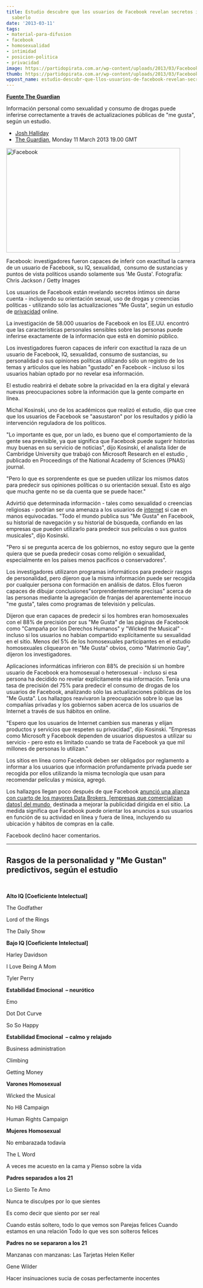 ```yaml
---
title: Estudio descubre que los usuarios de Facebook revelan secretos íntimos sin
  saberlo
date: '2013-03-11'
tags:
- material-para-difusion
- facebook
- homosexualidad
- intimidad
- posicion-politica
- privacidad
image: https://partidopirata.com.ar/wp-content/uploads/2013/03/Facebook-008.jpg
thumb: https://partidopirata.com.ar/wp-content/uploads/2013/03/Facebook-008-150x150.jpg
wppost_name: estudio-descubr-que-llos-usuarios-de-facebook-revelan-secretos-intimos-sin-saberlo
---
```


<strong><a href="http://www.guardian.co.uk/technology/2013/mar/11/facebook-users-reveal-intimate-secrets" target="_blank">Fuente The Guardian</a></strong>

Información personal como sexualidad y consumo de drogas puede inferirse correctamente a través de actualizaciones públicas de "me gusta", según un estudio.
<ul data-component="Article:byline">
	<li>
<div><a itemprop="url" href="http://www.guardian.co.uk/profile/josh-halliday" rel="author">Josh Halliday</a></div></li>
	<li><a itemprop="publisher" href="http://www.guardian.co.uk/theguardian">The Guardian</a>, <time itemprop="datePublished" datetime="2013-03-11T19:00GMT">Monday 11 March 2013 19.00 GMT</time></li>
</ul>
<a href="https://partidopirata.com.ar/wp-content/uploads/2013/03/Facebook-008.jpg"><img class="aligncenter size-full wp-image-8741" alt="Facebook" src="https://partidopirata.com.ar/wp-content/uploads/2013/03/Facebook-008.jpg" width="460" height="276" /></a>

Facebook: investigadores fueron capaces de inferir con exactitud la carrera de un usuario de Facebook, su IQ, sexualidad,  consumo de sustancias y puntos de vista políticos usando solamente sus 'Me Gusta'. Fotografía: Chris Jackson / Getty Images

Los usuarios de Facebook están revelando secretos íntimos sin darse cuenta - incluyendo su orientación sexual, uso de drogas y creencias políticas - utilizando sólo las actualizaciones "Me Gusta", según un estudio de <a title="More from guardian.co.uk on Privacy" href="http://www.guardian.co.uk/world/privacy">privacidad</a> online.

La investigación de 58.000 usuarios de Facebook en los EE.UU. encontró que las características personales sensibles sobre las personas puede inferirse exactamente de la información que está en dominio público.

Los investigadores fueron capaces de inferir con exactitud la raza de un usuario de Facebook, IQ, sexualidad, consumo de sustancias, su personalidad o sus opiniones políticas utilizando sólo un registro de los temas y artículos que les habían "gustado" en Facebook - incluso si los usuarios habían optado por no revelar esa información.

El estudio reabrirá el debate sobre la privacidad en la era digital y elevará nuevas preocupaciones sobre la información que la gente comparte en línea.

Michal Kosinski, uno de los académicos que realizó el estudio, dijo que cree que los usuarios de Facebook se "aasustaron" por los resultados y pidió la intervención reguladora de los políticos.

"Lo importante es que, por un lado, es bueno que el comportamiento de la gente sea previsible, ya que significa que Facebook puede sugerir historias muy buenas en su servicio de noticias", dijo Kosinski, el analista líder de Cambridge University que trabajó con Microsoft Research en el estudio , publicado en Proceedings of the National Academy of Sciences (PNAS) journal.

"Pero lo que es sorprendente es que se pueden utilizar los mismos datos para predecir sus opiniones políticas o su orientación sexual. Esto es algo que mucha gente no se da cuenta que se puede hacer."

Advirtió que determinada información - tales como sexualidad o creencias religiosas - podrían ser una amenaza a los usuarios de <a title="More from guardian.co.uk on Internet" href="http://www.guardian.co.uk/technology/internet">internet</a> si cae en manos equivocadas. "Todo el mundo publica sus "Me Gusta" en Facebook, su historial de navegación y su historial de búsqueda, confiando en las empresas que pueden utilizarlo para predecir sus películas o sus gustos musicales", dijo Kosinski.

"Pero si se pregunta acerca de los gobiernos, no estoy seguro que la gente quiera que se pueda predecir cosas como religión o sexualidad, especialmente en los países menos pacíficos o conservadores".

Los investigadores utilizaron programas informáticos para predecir rasgos de personalidad, pero dijeron que la misma información puede ser recogida por cualquier persona con formación en análisis de datos. Ellos fueron capaces de dibujar conclusiones"sorprendentemente precisas" acerca de las personas mediante la agregación de franjas del aparentemente inocuo "me gusta", tales como programas de televisión y películas.

Dijeron que eran capaces de predecir si los hombres eran homosexuales con el 88% de precisión por sus "Me Gusta" de las páginas de Facebook como "Campaña por los Derechos Humanos" y "Wicked the Musical" - incluso si los usuarios no habían compartido explícitamente su sexualidad en el sitio. Menos del 5% de los homosexuales participantes en el estudio homosexuales cliquearon en "Me Gusta" obvios, como "Matrimonio Gay", dijeron los investigadores.

Aplicaciones informáticas infirieron con 88% de precisión si un hombre usuario de Facebook era homosexual o heterosexual - incluso si esa persona ha decidido no revelar explícitamente esa información. Tenía una tasa de precisión del 75% para predecir el consumo de drogas de los usuarios de Facebook, analizando sólo las actualizaciones públicas de los "Me Gusta". Los hallazgos reavivaron la preocupación sobre lo que las compañías privadas y los gobiernos saben acerca de los usuarios de Internet a través de sus hábitos en online.

"Espero que los usuarios de Internet cambien sus maneras y elijan productos y servicios que respeten su privacidad", dijo Kosinski. "Empresas como Microsoft y Facebook dependen de usuarios dispuestos a utilizar su servicio - pero esto es limitado cuando se trata de Facebook ya que mil millones de personas lo utilizan."

Los sitios en línea como Facebook deben ser obligados por reglamento a informar a los usuarios que información profundamente privada puede ser recogida por ellos utilizando la misma tecnología que usan para recomendar películas y música, agregó.

Los hallazgos llegan poco después de que Facebook <a title="" href="http://www.facebook-studio.com/news/item/new-ways-to-reach-the-right-audience">anunció una alianza con cuarto de los mayores Data Brokers  [empresas que comercializan datos] del mundo </a> destinada a mejorar la publicidad dirigida en el sitio. La medida significa que Facebook puede orientar los anuncios a sus usuarios en función de su actividad en línea y fuera de línea, incluyendo su ubicación y hábitos de compras en la calle.

Facebook declinó hacer comentarios.

<hr />

<h2>Rasgos de la personalidad y "Me Gustan" predictivos, según el estudio</h2>
&nbsp;

<strong>Alto IQ [Coeficiente Intelectual] </strong>

The Godfather

Lord of the Rings

The Daily Show

<strong>Bajo IQ [Coeficiente Intelectual]
</strong>

Harley Davidson

I Love Being A Mom

Tyler Perry

<strong>Estabilidad Emocional  – neurótico </strong>

Emo

Dot Dot Curve

So So Happy

<strong>Estabilidad Emocional  – calmo y relajado </strong>

Business administration

Climbing

Getting Money

<strong>Varones Homosexual </strong>

Wicked the Musical

No H8 Campaign

Human Rights Campaign

<strong>Mujeres Homosexual </strong>

No embarazada todavía

The L Word

A veces me acuesto en la cama y Pienso sobre la vida

<strong>Padres separados a los 21 </strong>

Lo Siento Te Amo

Nunca te disculpes por lo que sientes

Es como decir que siento por ser real

Cuando estás soltero, todo lo que vemos son Parejas felices Cuando estamos en una relación Todo lo que ves son solteros felices

<strong>Padres no se separaron a los 21 </strong>

Manzanas con manzanas: Las Tarjetas Helen Keller

Gene Wilder

Hacer insinuaciones sucia de cosas perfectamente inocentes
